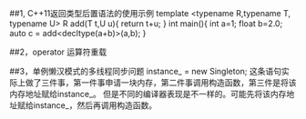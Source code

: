 ##1, C++11返回类型后置语法的使用示例
	template <typename R,typename T, typename U>
	R add(T t,U u){
	  return t+u;
	}
	int main(){
	  int a=1;
	  float b=2.0;
	  auto c = add<decltype(a+b)>(a,b);
	}
	
##2，operator 运算符重载

##3，单例懒汉模式的多线程同步问题 
	instance_ = new Singleton;
	这条语句实际上做了三件事，第一件事申请一块内存，第二件事调用构造函数，第三件是将该内存地址赋给instance_。
	但是不同的编译器表现是不一样的。可能先将该内存地址赋给instance_，然后再调用构造函数。
